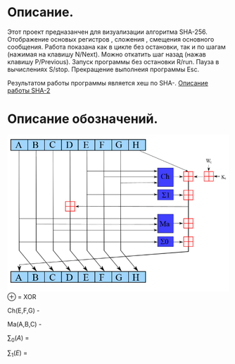 # Описание.

Этот проект предназанчен для визуализации алгоритма SHA-256. Отображение основых регистров , сложения , смещения основного сообщения.
Работа показана как в цикле без остановки, так и по шагам (нажимая на клавишу N/Next). Можно откатить шаг назад (нажав клавишу P/Previous).
Запуск программы без остановки R/run. Пауза в вычислениях S/stop.  Прекращение выполнеия программы Esc.

Результатом работы программы является хеш  по SHA-.
[Описание работы SHA-2]( https://en.wikipedia.org/wiki/SHA-2)

# Описание обозначений.
![Одни цикл алгоритма SHA-2](./doc/SHA-2.png)
$\oplus$ = XOR

Ch(E,F,G) - 

Ma(A,B,C) -

$\sum_0(A)$ = 

$\sum_1(E)$ =



